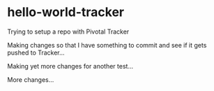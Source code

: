 # hello-world-tracker
Trying to setup a repo with Pivotal Tracker

Making changes so that I have something to commit and see
if it gets pushed to Tracker...

Making yet more changes for another test...

More changes...
